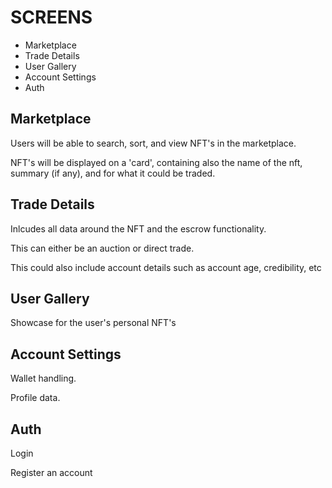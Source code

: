 # SCREENS

- Marketplace
- Trade Details
- User Gallery
- Account Settings
- Auth

## Marketplace

Users will be able to search, sort, and view NFT's in the marketplace. 

NFT's will be displayed on a 'card', containing also the name of the nft, summary (if any), and for what it could be traded.

## Trade Details

Inlcudes all data around the NFT and the escrow functionality.

This can either be an auction or direct trade.

This could also include account details such as account age, credibility, etc

## User Gallery

Showcase for the user's personal NFT's

## Account Settings

Wallet handling.

Profile data.

## Auth

Login

Register an account
